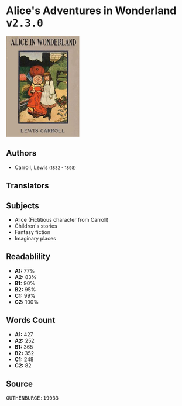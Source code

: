 # Alice's Adventures in Wonderland <kbd>v2.3.0</kbd>

![](./cover.medium.jpg "")

## Authors


 - Carroll, Lewis <small>(1832 - 1898)</small>

## Translators



## Subjects


 - Alice (Fictitious character from Carroll)
 - Children's stories
 - Fantasy fiction
 - Imaginary places

## Readablility


 - **A1:** 77%
 - **A2:** 83%
 - **B1:** 90%
 - **B2:** 95%
 - **C1:** 99%
 - **C2:** 100%

## Words Count


 - **A1:** 427
 - **A2:** 252
 - **B1:** 365
 - **B2:** 352
 - **C1:** 248
 - **C2:** 82

## Source


<kbd>GUTHENBURGE:19033</kbd>
